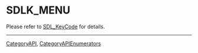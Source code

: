 # SDLK_MENU

Please refer to [SDL_KeyCode](SDL_KeyCode) for details.

----
[CategoryAPI](CategoryAPI), [CategoryAPIEnumerators](CategoryAPIEnumerators)

